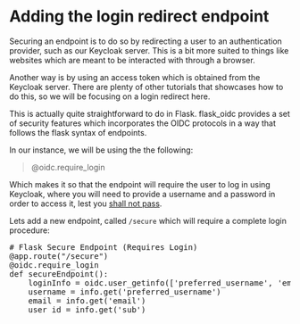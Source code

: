 # Adding the login redirect endpoint

Securing an endpoint is to do so by redirecting a user to an authentication provider, such as our Keycloak server. This is a bit more suited to things like websites which are meant to be interacted with through a browser. 

Another way is by using an access token which is obtained from the Keycloak server. There are plenty of other tutorials that showcases how to do this, so we will be focusing on a login redirect here. 

This is actually quite straightforward to do in Flask. flask_oidc provides a set of security features which incorporates the OIDC protocols in a way that follows the flask syntax of endpoints.

In our instance, we will be using the the following:

> @oidc.require_login

Which makes it so that the endpoint will require the user to log in using Keycloak, where you will need to provide a username and a password in order to access it, lest you [shall not pass](https://imgur.com/a/8SznxTd).

Lets add a new endpoint, called `/secure` which will require a complete login procedure:

<pre class="file" data-filename="project/api.py" data-target="insert" data-marker="# Flask Login Redirect">
# Flask Secure Endpoint (Requires Login)
@app.route("/secure")
@oidc.require_login
def secureEndpoint():
    loginInfo = oidc.user_getinfo(['preferred_username', 'email', 'sub'])
    username = info.get('preferred_username')
    email = info.get('email')
    user_id = info.get('sub')
</pre>

